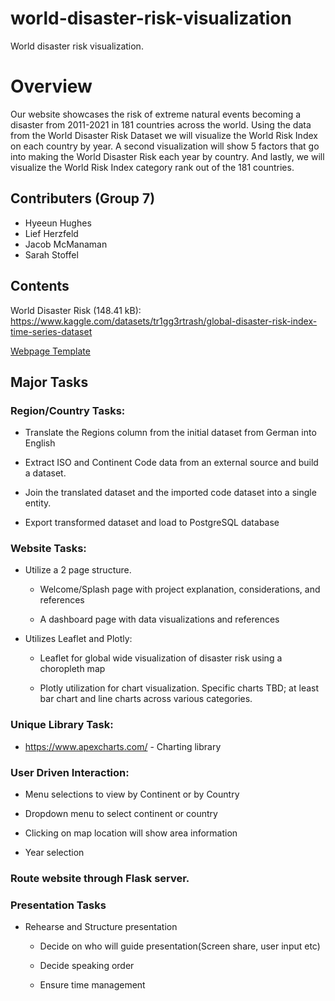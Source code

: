 # world-disaster-risk-visualization
World disaster risk visualization.


# Overview
Our website showcases the risk of extreme natural events becoming a disaster from 2011-2021 in 181 countries across the world. Using the data from the World Disaster Risk Dataset we will visualize the World Risk Index on each country by year. A second visualization will show 5 factors that go into making the World Disaster Risk each year by country. And lastly, we will visualize the World Risk Index category rank out of the 181 countries.

 


## Contributers (Group 7)
* Hyeeun Hughes
* Lief Herzfeld
* Jacob McManaman
* Sarah Stoffel



## Contents
World Disaster Risk (148.41 kB): https://www.kaggle.com/datasets/tr1gg3rtrash/global-disaster-risk-index-time-series-dataset

[Webpage Template](https://docs.google.com/drawings/d/1V-JbIPJy9bdkCUTaHoVpVRal77EPgxBa6xSO4RLJmV4/edit)

## Major Tasks
### Region/Country Tasks:

* Translate the Regions column from the initial dataset from German into English

* Extract ISO and Continent Code data from an external source and build a dataset.

* Join the translated dataset and the imported code dataset into a single entity.

* Export transformed dataset and load to PostgreSQL database

### Website Tasks:

 * Utilize a 2 page structure.
    * Welcome/Splash page with project explanation, considerations,  and references

    * A dashboard page with data visualizations and references
    
* Utilizes Leaflet and Plotly:
    * Leaflet for global wide visualization of disaster risk using a choropleth map

    * Plotly utilization for chart visualization. Specific charts TBD; at least bar chart and line charts across various categories.   

### Unique Library Task:

* https://www.apexcharts.com/ - Charting library

### User Driven Interaction:

* Menu selections to view by Continent or by Country

* Dropdown menu to select continent or country

* Clicking on map location will show area information

* Year selection

### Route website through Flask server.

### Presentation Tasks

* Rehearse and Structure presentation

    * Decide on who will guide presentation(Screen share, user input etc)

    * Decide speaking order

    * Ensure time management








